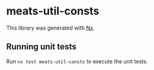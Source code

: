 # meats-util-consts

This library was generated with [Nx](https://nx.dev).

## Running unit tests

Run `nx test meats-util-consts` to execute the unit tests.
